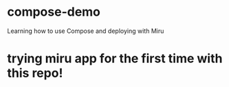# compose-demo
Learning how to use Compose and deploying with Miru

# trying miru app for the first time with this repo!